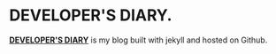 # DEVELOPER'S DIARY.

**[DEVELOPER'S DIARY](http://minhaj.io)** is my blog built with jekyll and hosted on Github. 